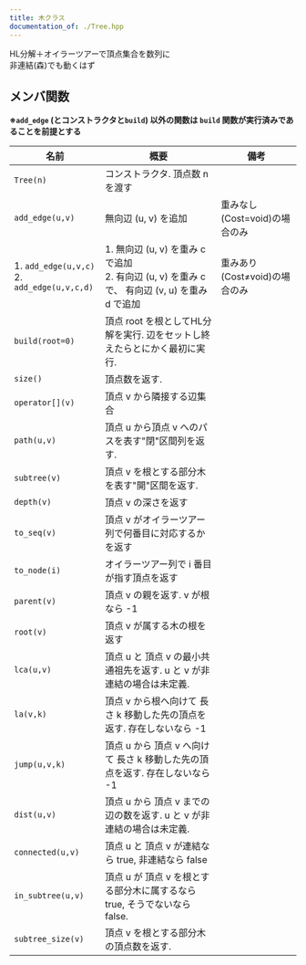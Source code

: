 ```yaml
---
title: 木クラス
documentation_of: ./Tree.hpp
---
```

HL分解＋オイラーツアーで頂点集合を数列に \
非連結(森)でも動くはず

## メンバ関数
**※`add_edge` (とコンストラクタと`build`) 以外の関数は `build` 関数が実行済みであることを前提とする**

| 名前                                             | 概要                                                                                                 | 備考                          |
| ------------------------------------------------ | ---------------------------------------------------------------------------------------------------- | ----------------------------- |
| `Tree(n)`                                        | コンストラクタ. 頂点数 n を渡す                                                                      |                               |
| `add_edge(u,v)`                                  | 無向辺 (u, v) を追加                                                                                 | 重みなし(Cost=void)の場合のみ |
| 1. `add_edge(u,v,c) `<br> 2. `add_edge(u,v,c,d)` | 1.  無向辺 (u, v) を重み c で追加 <br> 2.  有向辺 (u, v) を重み c で、 有向辺 (v, u) を重み d で追加 | 重みあり(Cost≠void)の場合のみ |
| `build(root=0)`                                  | 頂点 root を根としてHL分解を実行. 辺をセットし終えたらとにかく最初に実行.                            |                               |
| `size()`                                         | 頂点数を返す.                                                                                        |                               |
| `operator[](v)`                                  | 頂点 v から隣接する辺集合                                                                            |                               |
| `path(u,v)`                                      | 頂点 u から頂点 v へのパスを表す"閉"区間列を返す.                                                    |                               |
| `subtree(v)`                                     | 頂点 v を根とする部分木を表す"開"区間を返す.                                                         |                               |
| `depth(v)`                                       | 頂点 v の深さを返す                                                                                  |                               |
| `to_seq(v)`                                      | 頂点 v がオイラーツアー列で何番目に対応するかを返す                                                  |                               |
| `to_node(i)`                                     | オイラーツアー列で i 番目が指す頂点を返す                                                            |                               |
| `parent(v)`                                      | 頂点 v の親を返す. v が根なら -1                                                                     |                               |
| `root(v)`                                        | 頂点 v が属する木の根を返す                                                                          |                               |
| `lca(u,v)`                                       | 頂点 u と 頂点 v の最小共通祖先を返す. u と v が非連結の場合は未定義.                                |                               |  |
| `la(v,k)`                                        | 頂点 v から根へ向けて 長さ k 移動した先の頂点を返す.  存在しないなら -1                              |                               |
| `jump(u,v,k)`                                    | 頂点 u から 頂点 v へ向けて 長さ k 移動した先の頂点を返す.  存在しないなら -1                        |                               |
| `dist(u,v)`                                      | 頂点 u から 頂点 v までの辺の数を返す. u と v が非連結の場合は未定義.                                |                               |
| `connected(u,v)`                                 | 頂点 u と 頂点 v が連結なら true, 非連結なら false                                                   |                               |
| `in_subtree(u,v)`                                | 頂点 u が 頂点 v を根とする部分木に属するなら true, そうでないなら false.                            |                               |
| `subtree_size(v)`                                | 頂点 v を根とする部分木の頂点数を返す.                                                               |                               |
